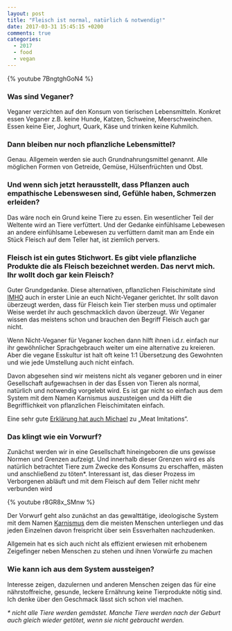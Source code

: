 ```yaml
---
layout: post
title: "Fleisch ist normal, natürlich & notwendig!"
date: 2017-03-31 15:45:15 +0200
comments: true
categories:
  - 2017
  - food
  - vegan
---
```

{% youtube 7BngtghGoN4 %}

### Was sind Veganer?

Veganer verzichten auf den Konsum von tierischen Lebensmitteln.
Konkret essen Veganer z.B. keine Hunde, Katzen, Schweine,
Meerschweinchen. Essen keine Eier, Joghurt, Quark, Käse und trinken
keine Kuhmilch.

### Dann bleiben nur noch pflanzliche Lebensmittel?

Genau. Allgemein werden sie auch Grundnahrungsmittel genannt. Alle
möglichen Formen von Getreide, Gemüse, Hülsenfrüchten und Obst.

### Und wenn sich jetzt herausstellt, dass Pflanzen auch empathische  Lebenswesen sind, Gefühle haben, Schmerzen erleiden?

Das wäre noch ein Grund keine Tiere zu essen. Ein wesentlicher Teil
der Weltente wird an Tiere verfüttert. Und der Gedanke einfühlsame
Lebewesen an andere einfühlsame Lebewesen zu verfüttern damit man am
Ende ein Stück Fleisch auf dem Teller hat, ist ziemlich pervers.

### Fleisch ist ein gutes Stichwort. Es gibt viele pflanzliche Produkte die als Fleisch bezeichnet werden. Das nervt mich. Ihr wollt doch gar kein Fleisch?

Guter Grundgedanke. Diese alternativen, pflanzlichen Fleischimitate
sind [IMHO][imho] auch in erster Linie an euch Nicht-Veganer
gerichtet. Ihr sollt davon überzeugt werden, dass für Fleisch kein
Tier sterben muss und optimaler Weise werdet ihr auch geschmacklich
davon überzeugt. Wir Veganer wissen das meistens schon und brauchen
den Begriff Fleisch auch gar nicht.

Wenn Nicht-Veganer für Veganer kochen dann hilft ihnen i.d.r. einfach
nur ihr gewöhnlicher Sprachgebrauch weiter um eine alternative zu
kreieren. Aber die vegane Esskultur ist halt oft keine 1:1 Übersetzung
des Gewohnten und wie jede Umstellung auch nicht einfach.

Davon abgesehen sind wir meistens nicht als veganer geboren und in
einer Gesellschaft aufgewachsen in der das Essen von Tieren als
normal, natürlich und notwendig vorgelebt wird. Es ist gar nicht so
einfach aus dem System mit dem Namen Karnismus auszusteigen und da
Hilft die Begrifflichkeit von pflanzlichen Fleischimitaten einfach.

Eine sehr gute [Erklärung hat auch Michael][tgc] zu „Meat Imitations“.

### Das klingt wie ein Vorwurf?

Zunächst werden wir in eine Gesellschaft hineingeboren die uns gewisse
Normen und Grenzen aufzeigt. Und innerhalb dieser Grenzen wird es als
natürlich betrachtet Tiere zum Zwecke des Konsums zu erschaffen,
mästen und anschließend zu töten*. Interessant ist, das dieser Prozess
im Verborgenen abläuft und mit dem Fleisch auf dem Teller nicht mehr
verbunden wird

{% youtube r8GR8x_SMnw %}

Der Vorwurf geht also zunächst an das gewalttätige, ideologische
System mit dem Namen [Karnismus][karnismus] dem die meisten Menschen unterliegen
und das jeden Einzelnen davon freispricht über sein Essverhalten
nachzudenken. 

Allgemein hat es sich auch nicht als effizient erwiesen mit erhobenem
Zeigefinger neben Menschen zu stehen und ihnen Vorwürfe zu machen

### Wie kann ich aus dem System aussteigen?

Interesse zeigen, dazulernen und anderen Menschen zeigen das für eine
nährstoffreiche, gesunde, leckere Ernährung keine Tierprodukte nötig
sind. Ich denke über den Geschmack lässt sich schon viel machen.

_* nicht alle Tiere werden gemästet. Manche Tiere werden nach der
Geburt auch gleich wieder getötet, wenn sie nicht gebraucht werden._

[imho]: https://de.wiktionary.org/wiki/in_my_humble_opinion
[tgc]: https://thegentlechef.com/why-create-meat-imitations/
[karnismus]: https://vebu.de/tiere-umwelt/karnismus-erkennen/
